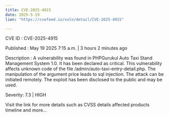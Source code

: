 ```yaml
---
title: CVE-2025-4915
date: 2025-5-19
lien: "https://cvefeed.io/vuln/detail/CVE-2025-4915"

---
```


CVE ID : CVE-2025-4915

Published :  May 19
2025
7:15 a.m. | 3 hours
2 minutes ago

Description : A vulnerability was found in PHPGurukul Auto Taxi Stand Management System 1.0. It has been declared as critical. This vulnerability affects unknown code of the file /admin/auto-taxi-entry-detail.php. The manipulation of the argument price leads to sql injection. The attack can be initiated remotely. The exploit has been disclosed to the public and may be used.

Severity: 7.3 | HIGH

Visit the link for more details
such as CVSS details
affected products
timeline
and more...
